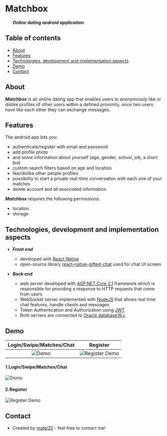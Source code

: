 # Matchbox
 &nbsp;&nbsp;&nbsp;&nbsp;&nbsp; ***Online dating android application***
## Table of contents
* [About](#about)
* [Features](#features)
* [Technologies, development and implementation aspects](#technologies,-development-and-implementation-aspects)
* [Demo](#demo)
* [Contact](#contact)
## About
***Matchbox*** is an online dating app that enables users to anonymously like or dislike profiles of other users within a defined proximity, once two users have like each other they can exchange messages.

## Features
The android app lets you:
- authenticate/register with email and password
- add profile photo
- and some information about yourself (age, gender, school, job, a short bio)
- custom search filters based on age and location
- like/dislike other people profiles
- possibility to start a private real-time conversation with each one of your matches
- delete account and all associated information

***Matchbox*** requires the following permissions:
- location
- storage

## Technologies, development and implementation aspects

- ***Front end***
   - developed with [React Native](https://facebook.github.io/react-native/)
   - open-source library [react-native-gifted-chat](https://github.com/FaridSafi/react-native-gifted-chat) used for chat UI screen

- ***Back end***
  - web server developed with [ASP.NET Core 2.1](https://dotnet.microsoft.com/learn/aspnet/what-is-aspnet-core) framework which is responsible for providing a response to HTTP requests that come from users
  - WebSocket server implemented with [NodeJS](https://nodejs.org/en/about/) that allows real time chat features, handle clients and messages  
  - Token Authentication and Authorization using [JWT](https://jwt.io/introduction/)
  - Both servers are connected to [Oracle database19.c](https://www.oracle.com/database/)


## Demo
| Login/Swipe/Matches/Chat  | Register |
| :---: | :---: |
| ![Demo](docs/gifs/login-matches.gif)  | ![Register Demo](docs/gifs/register.gif)  |

#### 1.Login/Swipe/Matches/Chat

![Demo](docs/gifs/login-matches.gif)

#### 2.Register

![Register Demo](docs/gifs/register.gif)

## Contact
- Created by [matei20](https://github.com/matei20) - feel free to contact me!
